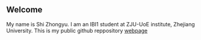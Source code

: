## Welcome 

My name is Shi Zhongyu. 
I am an IBI1 student at ZJU-UoE institute, Zhejiang University.
This is my public github reppository
[webpage](https://c.zju.edu.cn/) 
